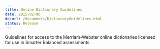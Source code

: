 ```yaml
---
title: Online Dictionary Guidelines
date: 2015-02-06
docurl: /documents/DictionaryGuidelines.html
status: Release
---
```

Guidelines for access to the Merriam-Webster online dictionaries licensed for use in Smarter Balanced assessments.